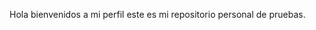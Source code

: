 Hola bienvenidos a mi perfil este es mi repositorio personal de pruebas.
<!---
dbinario/dbinario is a ✨ special ✨ repository because its `README.md` (this file) appears on your GitHub profile.
You can click the Preview link to take a look at your changes.
--->
